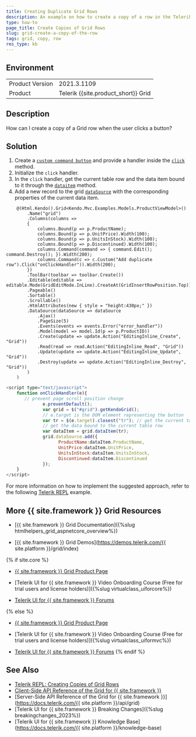 ```yaml
---
title: Creating Duplicate Grid Rows
description: An example on how to create a copy of a row in the Telerik UI Grid for {{ site.framework }}.
type: how-to
page_title: Create Copies of Grid Rows
slug: grid-create-a-copy-of-the-row
tags: grid, copy, row
res_type: kb
---
```


## Environment

<table>
	<tr>
		<td>Product Version</td>
		<td>2021.3.1109</td>
	</tr>
	<tr>
		<td>Product</td>
		<td>Telerik {{site.product_short}} Grid</td>
	</tr>
</table>

## Description

How can I create a copy of a Grid row when the user clicks a button?

## Solution

1. Create a [`custom command button`](https://docs.telerik.com/kendo-ui/api/javascript/ui/grid/configuration/columns.command#columnscommand) and provide a handler inside the [`click`](https://docs.telerik.com/kendo-ui/api/javascript/ui/grid/configuration/columns.command#columnscommandclick) method.
1. Initialize the `click` handler.
1. In the `click` handler, get the current table row and the data item bound to it through the [`dataitem`](https://docs.telerik.com/kendo-ui/api/javascript/ui/grid/methods/dataitem) method.
1. Add a new record to the grid [`dataSource`](https://docs.telerik.com/kendo-ui/api/javascript/ui/grid/configuration/datasource) with the corresponding properties of the current data item. 

```Index.cshtml
	@(Html.Kendo().Grid<Kendo.Mvc.Examples.Models.ProductViewModel>()
	    .Name("grid")
	    .Columns(columns =>
	    {
	        columns.Bound(p => p.ProductName);
	        columns.Bound(p => p.UnitPrice).Width(100);
	        columns.Bound(p => p.UnitsInStock).Width(100);
	        columns.Bound(p => p.Discontinued).Width(100);
	        columns.Command(command => { command.Edit(); command.Destroy(); }).Width(200);
	        columns.Command(c => c.Custom("Add duplicate row").Click("onClickHandler")).Width(200);
	    })
	    .ToolBar(toolbar => toolbar.Create())
	    .Editable(editable => editable.Mode(GridEditMode.InLine).CreateAt(GridInsertRowPosition.Top))
	    .Pageable()
	    .Sortable()
	    .Scrollable()
	    .HtmlAttributes(new { style = "height:430px;" })
	    .DataSource(dataSource => dataSource
	        .Ajax()
	        .PageSize(5)
	        .Events(events => events.Error("error_handler"))
	        .Model(model => model.Id(p => p.ProductID))
	        .Create(update => update.Action("EditingInline_Create", "Grid"))
	        .Read(read => read.Action("EditingInline_Read", "Grid"))
	        .Update(update => update.Action("EditingInline_Update", "Grid"))
	        .Destroy(update => update.Action("EditingInline_Destroy", "Grid"))
	    )
	)
```
```script.js
<script type="text/javascript">
	function onClickHandler(e){
	   // prevent page scroll position change
	          e.preventDefault();
	          var grid = $("#grid").getKendoGrid();
	          // e.target is the DOM element representing the button
	          var tr = $(e.target).closest("tr"); // get the current table row (tr)
	          // get the data bound to the current table row
	          var dataItem = grid.dataItem(tr);
	          grid.dataSource.add({
	                ProductName:dataItem.ProductName,
	                UnitPrice:dataItem.UnitPrice,
	                UnitsInStock:dataItem.UnitsInStock,
	                Discontinued:dataItem.Discontinued
	          });
	}
</script>
```
For more information on how to implement the suggested approach, refer to the following [Telerik REPL](https://netcorerepl.telerik.com/mFvcYAaB11ZFNfF510) example.

## More {{ site.framework }} Grid Resources

* [{{ site.framework }} Grid Documentation]({%slug htmlhelpers_grid_aspnetcore_overview%})

* [{{ site.framework }} Grid Demos](https://demos.telerik.com/{{ site.platform }}/grid/index)

{% if site.core %}
* [{{ site.framework }} Grid Product Page](https://www.telerik.com/aspnet-core-ui/grid)

* [Telerik UI for {{ site.framework }} Video Onboarding Course (Free for trial users and license holders)]({%slug virtualclass_uiforcore%})

* [Telerik UI for {{ site.framework }} Forums](https://www.telerik.com/forums/aspnet-core-ui)

{% else %}
* [{{ site.framework }} Grid Product Page](https://www.telerik.com/aspnet-mvc/grid)

* [Telerik UI for {{ site.framework }} Video Onboarding Course (Free for trial users and license holders)]({%slug virtualclass_uiformvc%})

* [Telerik UI for {{ site.framework }} Forums](https://www.telerik.com/forums/aspnet-mvc)
{% endif %}

## See Also

* [Telerik REPL: Creating Copies of Grid Rows](https://netcorerepl.telerik.com/mFvcYAaB11ZFNfF510)
* [Client-Side API Reference of the Grid for {{ site.framework }}](https://docs.telerik.com/kendo-ui/api/javascript/ui/grid)
* [Server-Side API Reference of the Grid for {{ site.framework }}](https://docs.telerik.com/{{ site.platform }}/api/grid)
* [Telerik UI for {{ site.framework }} Breaking Changes]({%slug breakingchanges_2023%})
* [Telerik UI for {{ site.framework }} Knowledge Base](https://docs.telerik.com/{{ site.platform }}/knowledge-base)
